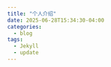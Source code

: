 ```yaml
---
title: "个人介绍"
date: 2025-06-28T15:34:30-04:00
categories:
  - blog
tags:
  - Jekyll
  - update
---
```

